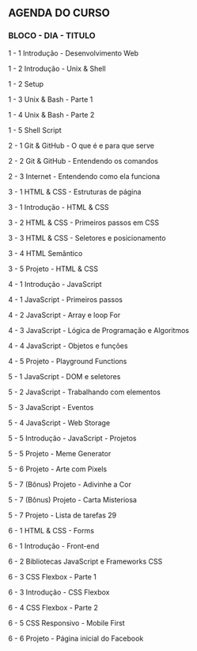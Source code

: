 ## AGENDA DO CURSO 
### BLOCO - DIA - TITULO

1 - 1 Introdução - Desenvolvimento Web

1 - 2 Introdução - Unix & Shell 

1 - 2 Setup 

1 - 3 Unix & Bash - Parte 1 

1 - 4 Unix & Bash - Parte 2 

1 - 5 Shell Script 

2 - 1 Git & GitHub - O que é e para que serve 

2 - 2 Git & GitHub - Entendendo os comandos 

2 - 3 Internet - Entendendo como ela funciona 

3 - 1 HTML & CSS - Estruturas de página

3 - 1 Introdução - HTML & CSS

3 - 2 HTML & CSS - Primeiros passos em CSS

3 - 3 HTML & CSS - Seletores e posicionamento

3 - 4 HTML Semântico

3 - 5 Projeto - HTML & CSS

4 - 1 Introdução - JavaScript

4 - 1 JavaScript - Primeiros passos

4 - 2 JavaScript - Array e loop For

4 - 3 JavaScript - Lógica de Programação e Algoritmos

4 - 4 JavaScript - Objetos e funções

4 - 5 Projeto - Playground Functions

5 - 1 JavaScript - DOM e seletores

5 - 2 JavaScript - Trabalhando com elementos

5 - 3 JavaScript - Eventos

5 - 4 JavaScript - Web Storage

5 - 5 Introdução - JavaScript - Projetos

5 - 5 Projeto - Meme Generator

5 - 6 Projeto - Arte com Pixels

5 - 7 (Bônus) Projeto - Adivinhe a Cor

5 - 7 (Bônus) Projeto - Carta Misteriosa

5 - 7 Projeto - Lista de tarefas 29

6 - 1 HTML & CSS - Forms 

6 - 1 Introdução - Front-end

6 - 2 Bibliotecas JavaScript e Frameworks CSS

6 - 3 CSS Flexbox - Parte 1 

6 - 3 Introdução - CSS Flexbox

6 - 4 CSS Flexbox - Parte 2

6 - 5 CSS Responsivo - Mobile First

6 - 6 Projeto - Página inicial do Facebook
